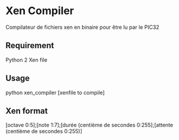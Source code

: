 # Xen Compiler
Compilateur de fichiers xen en binaire pour être lu par le PIC32
## Requirement
Python 2
Xen file

## Usage
python xen_compiler [xenfile to compile]

## Xen format
[octave 0:5];[note 1:7];[durée (centième de secondes 0:255];[attente (centième de secondes 0:255)]
